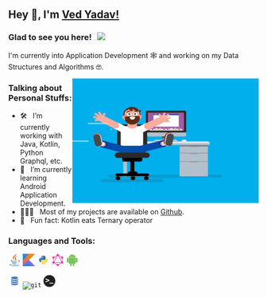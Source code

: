## Hey 👋, I'm [Ved Yadav!](https://github.com/dev-phoneapp/)

### Glad to see you here! &nbsp; ![](https://visitor-badge.glitch.me/badge?page_id=dev-phoneapp.dev-phoneapp&style=flat-square&color=0088cc)

I'm currently into Application Development 🕸️ and working on my Data Structures and Algorithms 🤓.


<img align="right" height="250" width="375" alt="" src="https://github.com/yadavved/yadavved/blob/master/pagal_coder.gif" />

### Talking about Personal Stuffs:

- 🛠 &nbsp; I’m currently working with Java, Kotlin, Python <br /> Graphql, etc.
- 🚀 &nbsp; I’m currently learning Android Application Development.
- 👨🏻‍💻 &nbsp; Most of my projects are available on [Github](https://github.com/dev-phoneapp).
- 👾 &nbsp; Fun fact: Kotlin eats Ternary operator

### Languages and Tools:

<code><img height="25" src="https://raw.githubusercontent.com/github/explore/80688e429a7d4ef2fca1e82350fe8e3517d3494d/topics/java/java.png" alt="java"></code>
<code><img height="25" src="https://raw.githubusercontent.com/github/explore/80688e429a7d4ef2fca1e82350fe8e3517d3494d/topics/kotlin/kotlin.png" alt="kotlin"></code>
<code><img height="25" src="https://raw.githubusercontent.com/github/explore/80688e429a7d4ef2fca1e82350fe8e3517d3494d/topics/python/python.png" alt="python"></code>
<code><img height="25" src="https://raw.githubusercontent.com/github/explore/80688e429a7d4ef2fca1e82350fe8e3517d3494d/topics/graphql/graphql.png" alt="graphql"></code>
<code><img height="25" src="https://raw.githubusercontent.com/github/explore/80688e429a7d4ef2fca1e82350fe8e3517d3494d/topics/android/android.png" alt="Android"></code>

<code><img height="25" src="https://raw.githubusercontent.com/github/explore/80688e429a7d4ef2fca1e82350fe8e3517d3494d/topics/sql/sql.png" alt="sql"></code>
<code><img height="25" src="https://devicons.github.io/devicon/devicon.git/icons/git/git-original.svg" alt="git"></code>
<code><img height="25" src="https://raw.githubusercontent.com/github/explore/80688e429a7d4ef2fca1e82350fe8e3517d3494d/topics/terminal/terminal.png" alt="terminal"></code>


#

<div align="center">

</div>
